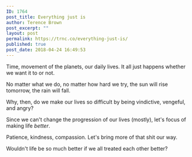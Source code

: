 ```yaml
---
ID: 1764
post_title: Everything just is
author: Terence Brown
post_excerpt: ""
layout: post
permalink: https://trnc.co/everything-just-is/
published: true
post_date: 2018-04-24 16:49:53
---
```

Time, movement of the planets, our daily lives. It all just happens whether we want it to or not.

No matter what we do, no matter how hard we try, the sun will rise tomorrow, the rain will fall.

Why, then, do we make our lives so difficult by being vindictive, vengeful, and angry?

Since we can't change the progression of our lives (mostly), let's focus of making life <em>better</em>.

Patience, kindness, compassion. Let's bring more of that shit our way.

Wouldn't life be so much better if we all treated each other better?